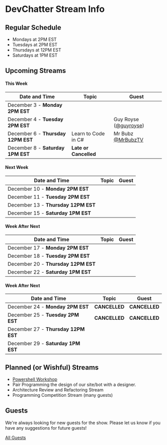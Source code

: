 # DevChatter Stream Info

## Regular Schedule

 - Mondays at 2PM EST
 - Tuesdays at 2PM EST
 - Thursdays at 12PM EST
 - Saturdays at 1PM EST
 

## Upcoming Streams

#### This Week

| Date and Time                   | Topic         | Guest         |
| ------------------------------- | ------------- | ------------- |
| December 3 - **Monday 2PM EST** |  |  |
| December 4 - **Tuesday 2PM EST** |  | Guy Royse ([@guyroyse](https://twitter.com/guyroyse)) |
| December 6 - **Thursday 12PM EST** | Learn to Code in C# | Mr Bubz [@MrBubzTV](https://twitter.com/MrBubzTV) |
| December 8 - **Saturday 1PM EST** | **Late or Cancelled** |  |

#### Next Week

| Date and Time                   | Topic         | Guest         |
| ------------------------------- | ------------- | ------------- |
| December 10 - **Monday 2PM EST** |  |  |
| December 11 - **Tuesday 2PM EST** |  |  |
| December 13 - **Thursday 12PM EST** |  |  |
| December 15 - **Saturday 1PM EST** |  |  |

#### Week After Next

| Date and Time                   | Topic         | Guest         |
| ------------------------------- | ------------- | ------------- |
| December 17 - **Monday 2PM EST** |  |  |
| December 18 - **Tuesday 2PM EST** |  |  |
| December 20 - **Thursday 12PM EST** |  |  |
| December 22 - **Saturday 1PM EST** |  |  |

#### Week After Next

| Date and Time                   | Topic         | Guest         |
| ------------------------------- | ------------- | ------------- |
| December 24 - **Monday 2PM EST** | **CANCELLED** | **CANCELLED** |
| December 25 - **Tuesday 2PM EST** | **CANCELLED** | **CANCELLED** |
| December 27 - **Thursday 12PM EST** |  |  |
| December 29 - **Saturday 1PM EST** |  |  |

## Planned (or Wishful) Streams

 - [Powershell Workshop](https://github.com/DevChatter/StreamInfo/issues/11)
 - Pair Programming the design of our site/bot with a designer.
 - Architecture Review and Refactoring Stream
 - Programming Competition Stream (many guests)

## Guests

We're always looking for new guests for the show. Please let us know if you have any suggestions for future guests!
 
[All Guests](Guests.md)
